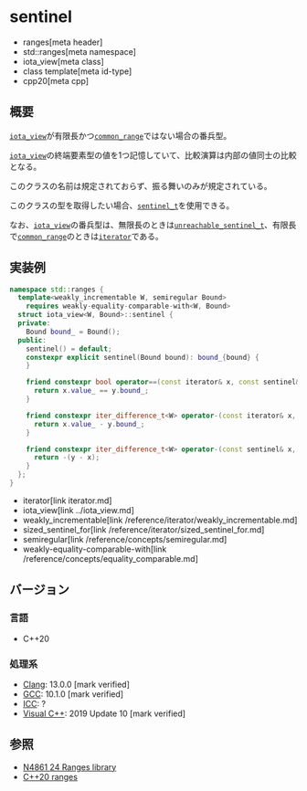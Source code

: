 # sentinel
* ranges[meta header]
* std::ranges[meta namespace]
* iota_view[meta class]
* class template[meta id-type]
* cpp20[meta cpp]

## 概要

[`iota_view`](../iota_view.md)が有限長かつ[`common_range`](../common_range.md)ではない場合の番兵型。

[`iota_view`](../iota_view.md)の終端要素型の値を1つ記憶していて、比較演算は内部の値同士の比較となる。

このクラスの名前は規定されておらず、振る舞いのみが規定されている。

このクラスの型を取得したい場合、[`sentinel_t`](../iterator_t.md)を使用できる。

なお、[`iota_view`](../iota_view.md)の番兵型は、無限長のときは[`unreachable_sentinel_t`](/reference/iterator/unreachable_sentinel_t.md)、有限長で[`common_range`](../common_range.md)のときは[`iterator`](iterator.md)である。

## 実装例

```cpp
namespace std::ranges {
  template<weakly_incrementable W, semiregular Bound>
    requires weakly-equality-comparable-with<W, Bound>
  struct iota_view<W, Bound>::sentinel {
  private:
    Bound bound_ = Bound();
  public:
    sentinel() = default;
    constexpr explicit sentinel(Bound bound): bound_{bound} {
    }

    friend constexpr bool operator==(const iterator& x, const sentinel& y) {
      return x.value_ == y.bound_;
    }

    friend constexpr iter_difference_t<W> operator-(const iterator& x, const sentinel& y) requires sized_sentinel_for<Bound, W> {
      return x.value_ - y.bound_;
    }

    friend constexpr iter_difference_t<W> operator-(const sentinel& x, const iterator& y) requires sized_sentinel_for<Bound, W> {
      return -(y - x);
    }
  };
}
```
* iterator[link iterator.md]
* iota_view[link ../iota_view.md]
* weakly_incrementable[link /reference/iterator/weakly_incrementable.md]
* sized_sentinel_for[link /reference/iterator/sized_sentinel_for.md]
* semiregular[link /reference/concepts/semiregular.md]
* weakly-equality-comparable-with[link /reference/concepts/equality_comparable.md]

## バージョン
### 言語
- C++20

### 処理系
- [Clang](/implementation.md#clang): 13.0.0 [mark verified]
- [GCC](/implementation.md#gcc): 10.1.0 [mark verified]
- [ICC](/implementation.md#icc): ?
- [Visual C++](/implementation.md#visual_cpp): 2019 Update 10 [mark verified]

## 参照
- [N4861 24 Ranges library](https://timsong-cpp.github.io/cppwp/n4861/ranges)
- [C++20 ranges](https://techbookfest.org/product/5134506308665344)
